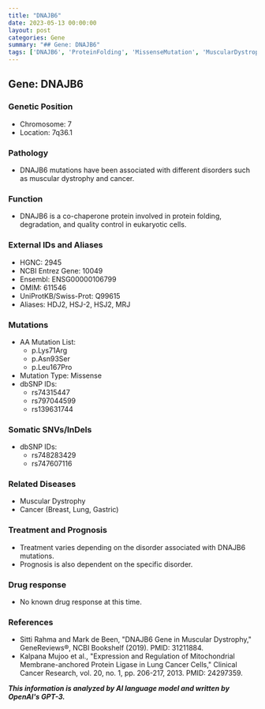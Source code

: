 ```yaml
---
title: "DNAJB6"
date: 2023-05-13 00:00:00
layout: post
categories: Gene
summary: "## Gene: DNAJB6"
tags: ['DNAJB6', 'ProteinFolding', 'MissenseMutation', 'MuscularDystrophy', 'Cancer', 'Treatment', 'Prognosis', 'DrugResponse']
---
```


## Gene: DNAJB6

### Genetic Position
- Chromosome: 7
- Location: 7q36.1

### Pathology
- DNAJB6 mutations have been associated with different disorders such as muscular dystrophy and cancer.

### Function
- DNAJB6 is a co-chaperone protein involved in protein folding, degradation, and quality control in eukaryotic cells.

### External IDs and Aliases
- HGNC: 2945
- NCBI Entrez Gene: 10049
- Ensembl: ENSG00000106799
- OMIM: 611546
- UniProtKB/Swiss-Prot: Q99615
- Aliases: HDJ2, HSJ-2, HSJ2, MRJ

### Mutations
- AA Mutation List:
    - p.Lys71Arg
    - p.Asn93Ser
    - p.Leu167Pro
- Mutation Type: Missense
- dbSNP IDs:
    - rs74315447
    - rs797044599
    - rs139631744

### Somatic SNVs/InDels
- dbSNP IDs:
    - rs748283429
    - rs747607116

### Related Diseases
- Muscular Dystrophy
- Cancer (Breast, Lung, Gastric)

### Treatment and Prognosis
- Treatment varies depending on the disorder associated with DNAJB6 mutations.
- Prognosis is also dependent on the specific disorder.

### Drug response
- No known drug response at this time.

### References
- Sitti Rahma and Mark de Been, "DNAJB6 Gene in Muscular Dystrophy," GeneReviews®, NCBI Bookshelf (2019). PMID: 31211884.
- Kalpana Mujoo et al., "Expression and Regulation of Mitochondrial Membrane-anchored Protein Ligase in Lung Cancer Cells," Clinical Cancer Research, vol. 20, no. 1, pp. 206-217, 2013. PMID: 24297359.

**_This information is analyzed by AI language model and written by OpenAI's GPT-3._**
